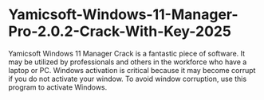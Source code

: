 # Yamicsoft-Windows-11-Manager-Pro-2.0.2-Crack-With-Key-2025
Yamicsoft Windows 11 Manager Crack is a fantastic piece of software. It may be utilized by professionals and others in the workforce who have a laptop or PC. Windows activation is critical because it may become corrupt if you do not activate your window. To avoid window corruption, use this program to activate Windows. 

